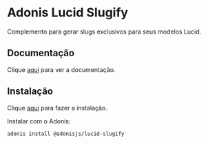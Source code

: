 # Adonis Lucid Slugify

Complemento para gerar slugs exclusivos para seus modelos Lucid.

## Documentação

Clique [aqui](https://github.com/adonisjs/adonis-lucid-slugify) para ver a documentação.

## Instalação

Clique [aqui](https://www.npmjs.com/package/@adonisjs/lucid-slugify) para fazer a instalação.

Instalar com o Adonis:

```
adonis install @adonisjs/lucid-slugify
```